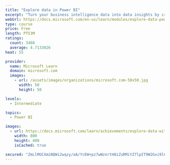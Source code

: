 ```yaml
---
title: "Explore data in Power BI"
excerpt: "Turn your business intelligence data into data insights by creating and configuring Power BI dashboards."
webUrl: https://docs.microsoft.com/en-us/learn/modules/explore-data-power-bi/
type: course
price: Free
length: PT53M
ratings:
  count: 3488
  average: 4.7133026
heat: 55

provider:
  name: Microsoft Learn
  domain: microsoft.com
  images:
    - url: /assets/images/organizations/microsoft.com-50x50.jpg
      width: 50
      height: 50

levels:
  - Intermediate

topics:
  - Power BI

images:
  - url: https://docs.microsoft.com/learn/achievements/explore-data-with-power-bi-desktop-social.png
    width: 800
    height: 400
    isCached: true

secured: "ZmLlMGCXmiNQWi2wqzy/aA/YcEW+pz7wWznrtH8iZuRMiYZ7lpIT9W2Gxi9l6E++3Z906dmIouN/XJ3kZFP/d0P8+z+PSwRewwgTCk+Y33SBkuTRsmlbI+kQJfM0zoddv/o1BpASxSBgtdNGRIZDo0R8W5/8/5U6r58bS5H8xu/uCxg7760v3fbK9I/bIq9OK7etovT2JpZxdVfQAQySPaPfoevazj9m9/ABThVqa0WzNa0QLZlWp2fR18sGE2JWTHXWRq+TkTi4xiE5481brDWC73OIgQ4XhepFtarFO74T9cIhxBOrzsV+3DrTymuo979lp0uE3aHVHNsXTYjjuVqr9/6AbR90D37wm/Qi120rco1zpatWI7hEjBXxAQn9Gu+Y3NJMVtwKkY2dgNERyXnA6begd70z05xWzOx+t6Q=;gs4lXcvVHMUKmTgdyv3Z5w=="
---
```


